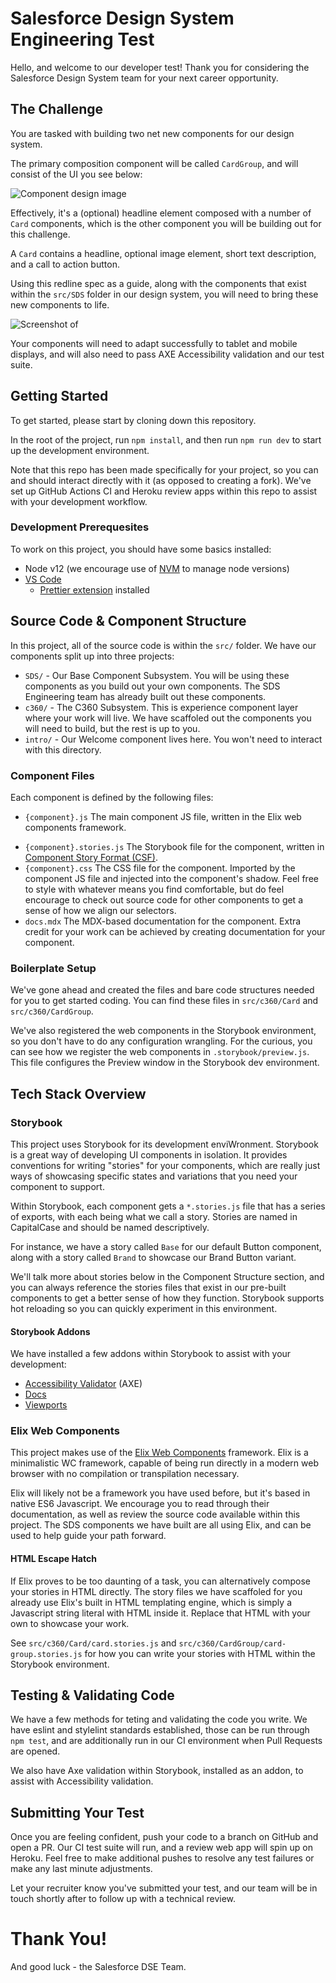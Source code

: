 # Salesforce Design System Engineering Test

Hello, and welcome to our developer test! Thank you for considering the Salesforce Design System team for your next career opportunity.

## The Challenge

You are tasked with building two net new components for our design system.

The primary composition component will be called `CardGroup`, and will consist of the UI you see below:

![Component design image](static/demo/comp-preview.png)

Effectively, it's a (optional) headline element composed with a number of `Card` components, which is the other component you will be building out for this challenge.

A `Card` contains a headline, optional image element, short text description, and a call to action button.

Using this redline spec as a guide, along with the components that exist within the `src/SDS` folder in our design system, you will need to bring these new components to life.

![Screenshot of ](static/demo/comp-redline.png)

Your components will need to adapt successfully to tablet and mobile displays, and will also need to pass AXE Accessibility validation and our test suite.

## Getting Started

To get started, please start by cloning down this repository.

In the root of the project, run `npm install`, and then run `npm run dev` to start up the development environment.

Note that this repo has been made specifically for your project, so you can and should interact directly with it (as opposed to creating a fork). We've set up GitHub Actions CI and Heroku review apps within this repo to assist with your development workflow.

### Development Prerequesites

To work on this project, you should have some basics installed:

- Node v12 (we encourage use of [NVM](https://github.com/nvm-sh/nvm#installing-and-updating) to manage node versions)
- [VS Code](https://code.visualstudio.com/)
  - [Prettier extension](https://marketplace.visualstudio.com/items?itemName=esbenp.prettier-vscode) installed

## Source Code & Component Structure

In this project, all of the source code is within the `src/` folder. We have our components split up into three projects:

- `SDS/` - Our Base Component Subsystem. You will be using these components as you build out your own components. The SDS Engineering team has already built out these components.
- `c360/` - The C360 Subsystem. This is experience component layer where your work will live. We have scaffoled out the components you will need to build, but the rest is up to you.
- `intro/` - Our Welcome component lives here. You won't need to interact with this directory.

### Component Files

Each component is defined by the following files:

- `{component}.js` The main component JS file, written in the Elix web components framework.

* `{component}.stories.js` The Storybook file for the component, written in [Component Story Format (CSF)](https://storybook.js.org/docs/html/api/csf).
* `{component}.css` The CSS file for the component. Imported by the component JS file and injected into the component's shadow. Feel free to style with whatever means you find comfortable, but do feel encourage to check out source code for other components to get a sense of how we align our selectors.
* `docs.mdx` The MDX-based documentation for the component. Extra credit for your work can be achieved by creating documentation for your component.

### Boilerplate Setup

We've gone ahead and created the files and bare code structures needed for you to get started coding. You can find these files in `src/c360/Card` and `src/c360/CardGroup`.

We've also registered the web components in the Storybook environment, so you don't have to do any configuration wrangling. For the curious, you can see how we register the web components in `.storybook/preview.js`. This file configures the Preview window in the Storybook dev environment.

## Tech Stack Overview

### Storybook

This project uses Storybook for its development enviWronment. Storybook is a great way of developing UI components in isolation. It provides conventions for writing "stories" for your components, which are really just ways of showcasing specific states and variations that you need your component to support.

Within Storybook, each component gets a `*.stories.js` file that has a series of exports, with each being what we call a story. Stories are named in CapitalCase and should be named descriptively.

For instance, we have a story called `Base` for our default Button component, along with a story called `Brand` to showcase our Brand Button variant.

We'll talk more about stories below in the Component Structure section, and you can always reference the stories files that exist in our pre-built components to get a better sense of how they function. Storybook supports hot reloading so you can quickly experiment in this environment.

#### Storybook Addons

We have installed a few addons within Storybook to assist with your development:

- [Accessibility Validator](https://github.com/storybookjs/storybook/tree/master/addons/a11y) (AXE)
- [Docs](https://storybook.js.org/docs/react/writing-docs/introduction)
- [Viewports](https://storybook.js.org/docs/react/essentials/viewport)

### Elix Web Components

This project makes use of the [Elix Web Components](https://component.kitchen/elix) framework. Elix is a minimalistic WC framework, capable of being run directly in a modern web browser with no compilation or transpilation necessary.

Elix will likely not be a framework you have used before, but it's based in native ES6 Javascript. We encourage you to read through their documentation, as well as review the source code available within this project. The SDS components we have built are all using Elix, and can be used to help guide your path forward.

#### HTML Escape Hatch

If Elix proves to be too daunting of a task, you can alternatively compose your stories in HTML directly. The story files we have scaffoled for you already use Elix's built in HTML templating engine, which is simply a Javascript string literal with HTML inside it. Replace that HTML with your own to showcase your work.

See `src/c360/Card/card.stories.js` and `src/c360/CardGroup/card-group.stories.js` for how you can write your stories with HTML within the Storybook environment.

## Testing & Validating Code

We have a few methods for teting and validating the code you write. We have eslint and stylelint standards established, those can be run through `npm test`, and are additionally run in our CI environment when Pull Requests are opened.

We also have Axe validation within Storybook, installed as an addon, to assist with Accessibility validation.

## Submitting Your Test

Once you are feeling confident, push your code to a branch on GitHub and open a PR. Our CI test suite will run, and a review web app will spin up on Heroku. Feel free to make additional pushes to resolve any test failures or make any last minute adjustments.

Let your recruiter know you've submitted your test, and our team will be in touch shortly after to follow up with a technical review.

# Thank You!

And good luck - the Salesforce DSE Team.
